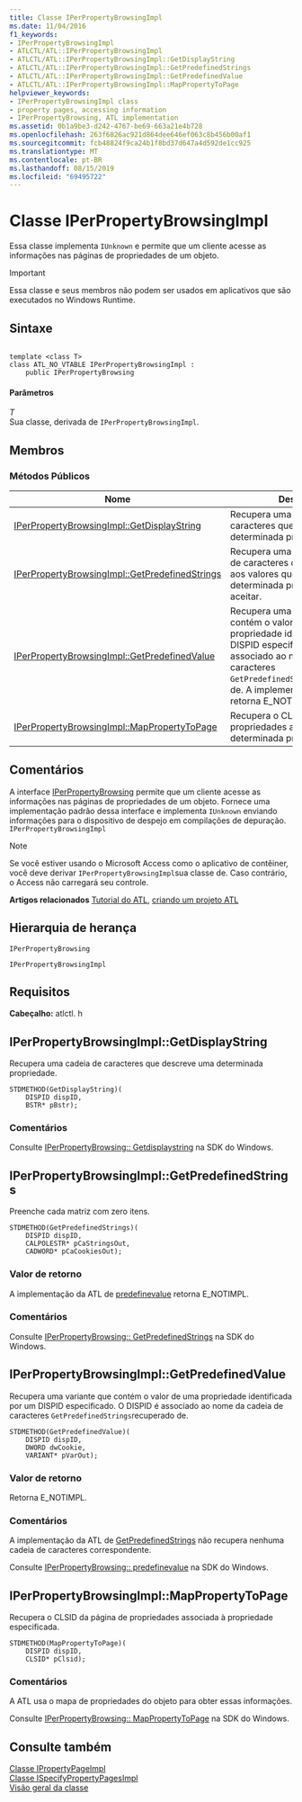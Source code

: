 ```yaml
---
title: Classe IPerPropertyBrowsingImpl
ms.date: 11/04/2016
f1_keywords:
- IPerPropertyBrowsingImpl
- ATLCTL/ATL::IPerPropertyBrowsingImpl
- ATLCTL/ATL::IPerPropertyBrowsingImpl::GetDisplayString
- ATLCTL/ATL::IPerPropertyBrowsingImpl::GetPredefinedStrings
- ATLCTL/ATL::IPerPropertyBrowsingImpl::GetPredefinedValue
- ATLCTL/ATL::IPerPropertyBrowsingImpl::MapPropertyToPage
helpviewer_keywords:
- IPerPropertyBrowsingImpl class
- property pages, accessing information
- IPerPropertyBrowsing, ATL implementation
ms.assetid: 0b1a9be3-d242-4767-be69-663a21e4b728
ms.openlocfilehash: 263f6826ac921d864dee646ef063c8b456b00af1
ms.sourcegitcommit: fcb48824f9ca24b1f8bd37d647a4d592de1cc925
ms.translationtype: MT
ms.contentlocale: pt-BR
ms.lasthandoff: 08/15/2019
ms.locfileid: "69495722"
---
```

# <a name="iperpropertybrowsingimpl-class"></a>Classe IPerPropertyBrowsingImpl

Essa classe implementa `IUnknown` e permite que um cliente acesse as informações nas páginas de propriedades de um objeto.

> [!IMPORTANT]
>  Essa classe e seus membros não podem ser usados em aplicativos que são executados no Windows Runtime.

## <a name="syntax"></a>Sintaxe

```

template <class T>
class ATL_NO_VTABLE IPerPropertyBrowsingImpl :
    public IPerPropertyBrowsing
```

#### <a name="parameters"></a>Parâmetros

*T*<br/>
Sua classe, derivada de `IPerPropertyBrowsingImpl`.

## <a name="members"></a>Membros

### <a name="public-methods"></a>Métodos Públicos

|Nome|Descrição|
|----------|-----------------|
|[IPerPropertyBrowsingImpl::GetDisplayString](#getdisplaystring)|Recupera uma cadeia de caracteres que descreve uma determinada propriedade.|
|[IPerPropertyBrowsingImpl::GetPredefinedStrings](#getpredefinedstrings)|Recupera uma matriz de cadeias de caracteres correspondentes aos valores que uma determinada propriedade pode aceitar.|
|[IPerPropertyBrowsingImpl::GetPredefinedValue](#getpredefinedvalue)|Recupera uma variante que contém o valor de uma propriedade identificada por um DISPID especificado. O DISPID é associado ao nome da cadeia de caracteres `GetPredefinedStrings`recuperado de. A implementação da ATL retorna E_NOTIMPL.|
|[IPerPropertyBrowsingImpl::MapPropertyToPage](#mappropertytopage)|Recupera o CLSID da página de propriedades associada a uma determinada propriedade.|

## <a name="remarks"></a>Comentários

A interface [IPerPropertyBrowsing](/windows/win32/api/ocidl/nn-ocidl-iperpropertybrowsing) permite que um cliente acesse as informações nas páginas de propriedades de um objeto. Fornece uma implementação padrão dessa interface e implementa `IUnknown` enviando informações para o dispositivo de despejo em compilações de depuração. `IPerPropertyBrowsingImpl`

> [!NOTE]
>  Se você estiver usando o Microsoft Access como o aplicativo de contêiner, você deve derivar `IPerPropertyBrowsingImpl`sua classe de. Caso contrário, o Access não carregará seu controle.

**Artigos relacionados** [Tutorial do ATL](../../atl/active-template-library-atl-tutorial.md), [criando um projeto ATL](../../atl/reference/creating-an-atl-project.md)

## <a name="inheritance-hierarchy"></a>Hierarquia de herança

`IPerPropertyBrowsing`

`IPerPropertyBrowsingImpl`

## <a name="requirements"></a>Requisitos

**Cabeçalho:** atlctl. h

##  <a name="getdisplaystring"></a>  IPerPropertyBrowsingImpl::GetDisplayString

Recupera uma cadeia de caracteres que descreve uma determinada propriedade.

```
STDMETHOD(GetDisplayString)(
    DISPID dispID,
    BSTR* pBstr);
```

### <a name="remarks"></a>Comentários

Consulte [IPerPropertyBrowsing:: Getdisplaystring](/windows/win32/api/ocidl/nf-ocidl-iperpropertybrowsing-getdisplaystring) na SDK do Windows.

##  <a name="getpredefinedstrings"></a>  IPerPropertyBrowsingImpl::GetPredefinedStrings

Preenche cada matriz com zero itens.

```
STDMETHOD(GetPredefinedStrings)(
    DISPID dispID,
    CALPOLESTR* pCaStringsOut,
    CADWORD* pCaCookiesOut);
```

### <a name="return-value"></a>Valor de retorno

A implementação da ATL de [predefinevalue](#getpredefinedvalue) retorna E_NOTIMPL.

### <a name="remarks"></a>Comentários

Consulte [IPerPropertyBrowsing:: GetPredefinedStrings](/windows/win32/api/ocidl/nf-ocidl-iperpropertybrowsing-getpredefinedstrings) na SDK do Windows.

##  <a name="getpredefinedvalue"></a>  IPerPropertyBrowsingImpl::GetPredefinedValue

Recupera uma variante que contém o valor de uma propriedade identificada por um DISPID especificado. O DISPID é associado ao nome da cadeia de caracteres `GetPredefinedStrings`recuperado de.

```
STDMETHOD(GetPredefinedValue)(
    DISPID dispID,
    DWORD dwCookie,
    VARIANT* pVarOut);
```

### <a name="return-value"></a>Valor de retorno

Retorna E_NOTIMPL.

### <a name="remarks"></a>Comentários

A implementação da ATL de [GetPredefinedStrings](#getpredefinedstrings) não recupera nenhuma cadeia de caracteres correspondente.

Consulte [IPerPropertyBrowsing:: predefinevalue](/windows/win32/api/ocidl/nf-ocidl-iperpropertybrowsing-getpredefinedvalue) na SDK do Windows.

##  <a name="mappropertytopage"></a>  IPerPropertyBrowsingImpl::MapPropertyToPage

Recupera o CLSID da página de propriedades associada à propriedade especificada.

```
STDMETHOD(MapPropertyToPage)(
    DISPID dispID,
    CLSID* pClsid);
```

### <a name="remarks"></a>Comentários

A ATL usa o mapa de propriedades do objeto para obter essas informações.

Consulte [IPerPropertyBrowsing:: MapPropertyToPage](/windows/win32/api/ocidl/nf-ocidl-iperpropertybrowsing-mappropertytopage) na SDK do Windows.

## <a name="see-also"></a>Consulte também

[Classe IPropertyPageImpl](../../atl/reference/ipropertypageimpl-class.md)<br/>
[Classe ISpecifyPropertyPagesImpl](../../atl/reference/ispecifypropertypagesimpl-class.md)<br/>
[Visão geral da classe](../../atl/atl-class-overview.md)
